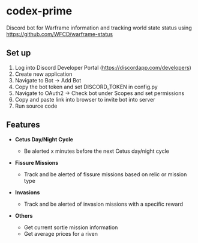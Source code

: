 # codex-prime
Discord bot for Warframe information and tracking world state status using https://github.com/WFCD/warframe-status

## Set up
1. Log into Discord Developer Portal (https://discordapp.com/developers)
2. Create new application
3. Navigate to Bot -> Add Bot
4. Copy the bot token and set DISCORD_TOKEN in config.py
5. Navigate to OAuth2 -> Check bot under Scopes and set permissions
6. Copy and paste link into browser to invite bot into server
7. Run source code


## Features
- **Cetus Day/Night Cycle**
  * Be alerted x minutes before the next Cetus day/night cycle

- **Fissure Missions**
  * Track and be alerted of fissure missions based on relic or mission type

- **Invasions**
  * Track and be alerted of invasion missions with a specific reward

- **Others**
  * Get current sortie mission information
  * Get average prices for a riven
